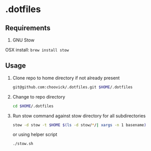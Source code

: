 # .dotfiles

## Requirements

1. GNU Stow

OSX install: `brew install stow`

## Usage

1. Clone repo to home directory if not already present

    ```bash
    git@github.com:choovick/.dotfiles.git $HOME/.dotfiles
    ```

1. Change to repo directory

    ```bash
    cd $HOME/.dotfiles
    ```

1. Run stow command against stow directory for all subdirectories

    ```bash
    stow -d stow -t $HOME $(ls -d stow/*/| xargs -n 1 basename)
    ```

    or using helper script

    ```bash
    ./stow.sh
    ```

